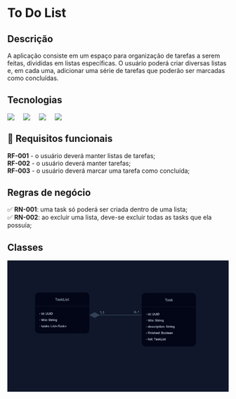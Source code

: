 # To Do List
## Descrição
A aplicação consiste em um espaço para organização de tarefas a serem feitas, divididas em listas específicas. O usuário poderá criar diversas listas e, em cada uma, adicionar uma série de tarefas que poderão ser marcadas como concluídas.
## Tecnologias
<div style="display:flex; gap:'20px';">
<img src="https://seeklogo.com/images/V/vuetify-logo-3BCF73C928-seeklogo.com.png" margin-right="20px" width="36px"/>
<img src="https://seeklogo.com/images/V/vuejs-logo-17D586B587-seeklogo.com.png" width="36px"/>
<img src="https://seeklogo.com/images/T/typescript-logo-B29A3F462D-seeklogo.com.png" width="36px"/>
<img src="https://seeklogo.com/images/S/spring-logo-9A2BC78AAF-seeklogo.com.png" width="36px"/>
</div>

## 🚀 Requisitos funcionais
**RF-001** - o usuário deverá manter listas de tarefas;
</br>
**RF-002** - o usuário deverá manter tarefas;
</br>
**RF-003** - o usuário deverá marcar uma tarefa como concluída;
</br>
## Regras de negócio
✅ **RN-001**: uma task só poderá ser criada dentro de uma lista;
</br>
✅ **RN-002**: ao excluir uma lista, deve-se excluir todas as tasks que ela possuía;
</br>
## Classes
<img src="./assets/classes.jpg"/>
